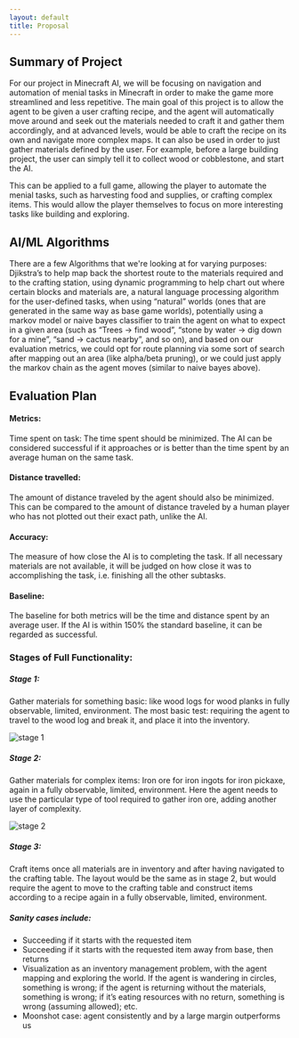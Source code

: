 ```yaml
---
layout: default
title: Proposal
---
```


## Summary of Project

For our project in Minecraft AI, we will be focusing on navigation and automation of menial tasks in Minecraft in order to make the game more streamlined and less repetitive. The main goal of this project is to allow the agent to be given a user crafting recipe, and the agent will automatically move around and seek out the materials needed to craft it and gather them accordingly, and at advanced levels, would be able to craft the recipe on its own and navigate more complex maps. It can also be used in order to just gather materials defined by the user. For example, before a large building project, the user can simply tell it to collect wood or cobblestone, and start the AI.

This can be applied to a full game, allowing the player to automate the menial tasks, such as harvesting food and supplies, or crafting complex items. This would allow the player themselves to focus on more interesting tasks like building and exploring.

## AI/ML Algorithms
There are a few Algorithms that we're looking at for varying purposes: Djikstra’s to help map back the shortest route to the materials required and to the crafting station, using dynamic programming to help chart out where certain blocks and materials are, a natural language processing algorithm for the user-defined tasks, when using “natural” worlds (ones that are generated in the same way as base game worlds), potentially using a markov model or naive bayes classifier to train the agent on what to expect in a given area (such as “Trees -> find wood”, “stone by water -> dig down for a mine”, “sand -> cactus nearby”, and so on), and based on our evaluation metrics, we could opt for route planning via some sort of search after mapping out an area (like alpha/beta pruning), or we could just apply the markov chain as the agent moves (similar to naive bayes above).


## Evaluation Plan

#### Metrics:
Time spent on task: The time spent should be minimized. The AI can be considered successful if it approaches or is better than the time spent by an average human on the same task.  


#### Distance travelled: 
The amount of distance traveled by the agent should also be minimized. This can be compared to the amount of distance traveled by a human player who has not plotted out their exact path, unlike the AI.


#### Accuracy: 
The measure of how close the AI is to completing the task. If all necessary materials are not available, it will be judged on how close it was to accomplishing the task, i.e. finishing all the other subtasks.  


#### Baseline:
The baseline for both metrics will be the time and distance spent by an average user. If the AI is within 150% the standard baseline, it can be regarded as successful.  


### Stages of Full Functionality:

##### Stage 1: 
Gather materials for something basic: like wood logs for wood planks in fully observable, limited, environment. The most basic test: requiring the agent to travel to the wood log and break it, and place it into the inventory.  

![stage 1](https://user-images.githubusercontent.com/43485198/104982350-54b97d00-59bf-11eb-9def-fabe6ba4c577.png)


##### Stage 2: 
Gather materials for complex items: Iron ore for iron ingots for iron pickaxe, again in a fully observable, limited, environment. Here the agent needs to use the particular type of tool required to gather iron ore, adding another layer of complexity.  

![stage 2](https://user-images.githubusercontent.com/43485198/104982480-9fd39000-59bf-11eb-9153-3c296cfbb588.png)


##### Stage 3: 
Craft items once all materials are in inventory and after having navigated to the crafting table. The layout would be the same as in stage 2, but would require the agent to move to the crafting table and construct items according to a recipe again in a fully observable, limited, environment.


##### Sanity cases include: 
* Succeeding if it starts with the requested item
* Succeeding if it starts with the requested item away from base, then returns
* Visualization as an inventory management problem, with the agent mapping and exploring the world. If the agent is wandering in circles, something is wrong; if the agent is returning without the materials, something is wrong; if it’s eating resources with no return, something is wrong (assuming allowed); etc.
* Moonshot case: agent consistently and by a large margin outperforms us
